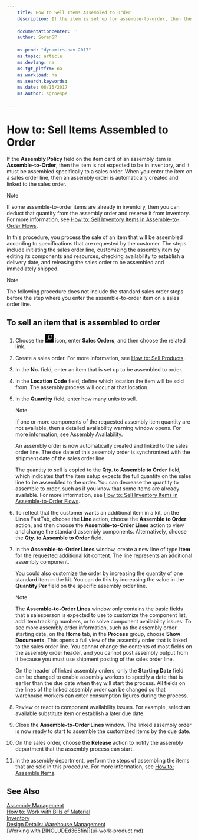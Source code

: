 ```yaml
---
    title: How to Sell Items Assembled to Order 
    description: If the item is set up for assemble-to-order, then the item is not expected to be in inventory, and it must be assembled specifically to a sales order. When you enter the item on a sales order line, then an assembly order is automatically created and linked to the sales order.
    
    documentationcenter: ''
    author: SorenGP

    ms.prod: "dynamics-nav-2017"
    ms.topic: article
    ms.devlang: na
    ms.tgt_pltfrm: na
    ms.workload: na
    ms.search.keywords:
    ms.date: 08/15/2017
    ms.author: sgroespe

---
```

# How to: Sell Items Assembled to Order
If the **Assembly Policy** field on the item card of an assembly item is **Assemble-to-Order**, then the item is not expected to be in inventory, and it must be assembled specifically to a sales order. When you enter the item on a sales order line, then an assembly order is automatically created and linked to the sales order.  

> [!NOTE]  
>  If some assemble-to-order items are already in inventory, then you can deduct that quantity from the assembly order and reserve it from inventory. For more information, see [How to: Sell Inventory Items in Assemble-to-Order Flows](assembly-how-to-sell-assemble-to-order-items-and-inventory-items-together.md).  

In this procedure, you process the sale of an item that will be assembled according to specifications that are requested by the customer. The steps include initiating the sales order line, customizing the assembly item by editing its components and resources, checking availability to establish a delivery date, and releasing the sales order to be assembled and immediately shipped.  

> [!NOTE]  
>  The following procedure does not include the standard sales order steps before the step where you enter the assemble-to-order item on a sales order line.  

## To sell an item that is assembled to order  
1.  Choose the ![Search for Page or Report](media/ui-search/search_small.png "Search for Page or Report icon") icon, enter **Sales Orders**, and then choose the related link.  
2.  Create a sales order. For more information, see [How to: Sell Products](sales-how-sell-products.md).  
3.  In the **No.** field, enter an item that is set up to be assembled to order.  
4.  In the **Location Code** field, define which location the item will be sold from. The assembly process will occur at that location.  
5.  In the **Quantity** field, enter how many units to sell.  

    > [!NOTE]  
    >  If one or more components of the requested assembly item quantity are not available, then a detailed availability warning window opens. For more information, see Assembly Availability.  

    An assembly order is now automatically created and linked to the sales order line. The due date of this assembly order is synchronized with the shipment date of the sales order line.  

    The quantity to sell is copied to the **Qty. to Assemble to Order** field, which indicates that the item setup expects the full quantity on the sales line to be assembled to the order. You can decrease the quantity to assemble to order, such as if you know that some items are already available. For more information, see [How to: Sell Inventory Items in Assemble-to-Order Flows](assembly-how-to-sell-inventory-items-in-assemble-to-order-flows.md).  

6.  To reflect that the customer wants an additional item in a kit, on the **Lines** FastTab, choose the **Line** action, choose the **Assemble to Order** action, and then choose the **Assemble-to-Order Lines** action to view and change the standard assembly components. Alternatively, choose the **Qty. to Assemble to Order** field.  
7.  In the **Assemble-to-Order Lines** window, create a new line of type **Item** for the requested additional kit content. The line represents an additional assembly component.  

    You could also customize the order by increasing the quantity of one standard item in the kit. You can do this by increasing the value in the **Quantity Per** field on the specific assembly order line.  

    > [!NOTE]  
    >  The **Assemble-to-Order Lines** window only contains the basic fields that a salesperson is expected to use to customize the component list, add item tracking numbers, or to solve component availability issues. To see more assembly order information, such as the assembly order starting date, on the **Home** tab, in the **Process** group, choose **Show Documents**. This opens a full view of the assembly order that is linked to the sales order line. You cannot change the contents of most fields on the assembly order header, and you cannot post assembly output from it because you must use shipment posting of the sales order line.  
    >   
    >  On the header of linked assembly orders, only the **Starting Date** field can be changed to enable assembly workers to specify a date that is earlier than the due date when they will start the process. All fields on the lines of the linked assembly order can be changed so that warehouse workers can enter consumption figures during the process.  

8.  Review or react to component availability issues. For example, select an available substitute item or establish a later due date.  
9. Close the **Assemble-to-Order Lines** window. The linked assembly order is now ready to start to assemble the customized items by the due date.  
10. On the sales order, choose the **Release** action to notify the assembly department that the assembly process can start.  
11. In the assembly department, perform the steps of assembling the items that are sold in this procedure. For more information, see [How to: Assemble Items](assembly-how-to-assemble-items.md).  

## See Also  
[Assembly Management](assembly-assemble-items.md)  
[How to: Work with Bills of Material](inventory-how-work-BOMs.md)  
[Inventory](inventory-manage-inventory.md)  
[Design Details: Warehouse Management](design-details-warehouse-management.md)  
[Working with [!INCLUDE[d365fin](includes/d365fin_md.md)]](ui-work-product.md)
